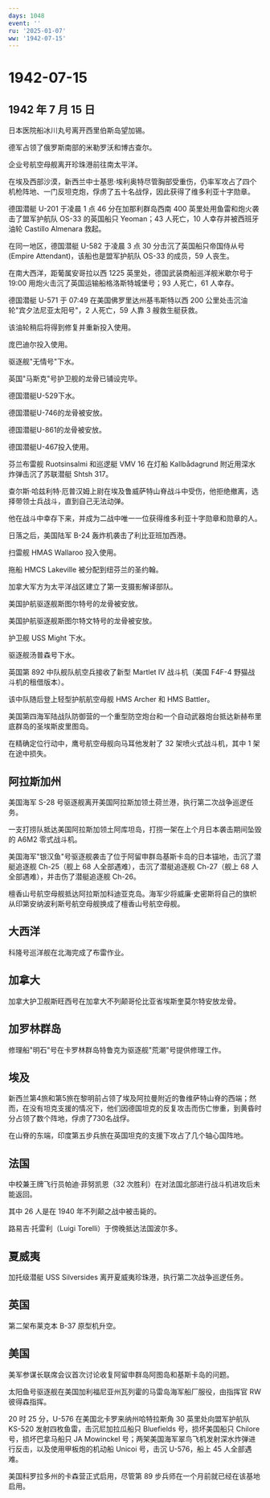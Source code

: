 ```yaml
---
days: 1048
event: ''
ru: '2025-01-07'
ww: '1942-07-15'
---
```


# 1942-07-15

## 1942 年 7 月 15 日

日本医院船冰川丸号离开西里伯斯岛望加锡。

德军占领了俄罗斯南部的米勒罗沃和博古查尔。

企业号航空母舰离开珍珠港前往南太平洋。

在埃及西部沙漠，新西兰中士基思·埃利奥特尽管胸部受重伤，仍率军攻占了四个机枪阵地、一门反坦克炮，俘虏了五十名战俘，因此获得了维多利亚十字勋章。

德国潜艇 U-201 于凌晨 1 点 46 分在加那利群岛西南 400
英里处用鱼雷和炮火袭击了盟军护航队 OS-33 的英国船只 Yeoman；43
人死亡，10 人幸存并被西班牙油轮 Castillo Almenara 救起。

在同一地区，德国潜艇 U-582 于凌晨 3 点 30 分击沉了英国船只帝国侍从号
(Empire Attendant)，该船也是盟军护航队 OS-33 的成员，59 人丧生。

在南大西洋，距葡属安哥拉以西 1225 英里处，德国武装商船巡洋舰米歇尔号于
19:00 用炮火击沉了英国运输船格洛斯特城堡号；93 人死亡，61 人幸存。

德国潜艇 U-571 于 07:49 在美国佛罗里达州基韦斯特以西 200
公里处击沉油轮"宾夕法尼亚太阳号"，2 人死亡，59 人靠 3 艘救生艇获救。

该油轮稍后将得到修复并重新投入使用。

庞巴迪尔投入使用。

驱逐舰"无情号"下水。

英国"马斯克"号护卫舰的龙骨已铺设完毕。

德国潜艇U-529下水。

德国潜艇U-746的龙骨被安放。

德国潜艇U-861的龙骨被安放。

德国潜艇U-467投入使用。

芬兰布雷舰 Ruotsinsalmi 和巡逻艇 VMV 16 在灯船 Kallbådagrund
附近用深水炸弹击沉了苏联潜艇 Shtsh 317。

查尔斯·哈兹利特·厄普汉姆上尉在埃及鲁威萨特山脊战斗中受伤，他拒绝撤离，选择带领士兵战斗，直到自己无法动弹。

他在战斗中幸存下来，并成为二战中唯一一位获得维多利亚十字勋章和勋章的人。

日落之后，美国陆军 B-24 轰炸机袭击了利比亚班加西港。

扫雷舰 HMAS Wallaroo 投入使用。

拖船 HMCS Lakeville 被分配到纽芬兰的圣约翰。

加拿大军方为太平洋战区建立了第一支摄影解译部队。

美国护航驱逐舰斯图尔特号的龙骨被安放。

美国护航驱逐舰斯图尔特文特号的龙骨被安放。

护卫舰 USS Might 下水。

驱逐舰汤普森号下水。

英国第 892 中队舰队航空兵接收了新型 Martlet IV 战斗机（美国 F4F-4
野猫战斗机的租借版本）。

该中队随后登上轻型护航航空母舰 HMS Archer 和 HMS Battler。

美国第四海军陆战队防御营的一个重型防空炮台和一个自动武器炮台抵达新赫布里底群岛的圣埃斯皮里图岛。

在精确定位行动中，鹰号航空母舰向马耳他发射了 32 架喷火式战斗机，其中 1
架在途中损失。

## 阿拉斯加州

美国海军 S-28
号驱逐舰离开美国阿拉斯加领土荷兰港，执行第二次战争巡逻任务。

一支打捞队抵达美国阿拉斯加领土阿库坦岛，打捞一架在上个月日本袭击期间坠毁的
A6M2 零式战斗机。

美国海军"银汉鱼"号驱逐舰袭击了位于阿留申群岛基斯卡岛的日本锚地，击沉了潜艇追逐舰
Ch-25（舰上 68 人全部遇难），击沉了潜艇追逐舰 Ch-27（舰上 68
人全部遇难），并击伤了潜艇追逐舰 Ch-26。

檀香山号航空母舰抵达阿拉斯加科迪亚克岛。海军少将威廉·史密斯将自己的旗帜从印第安纳波利斯号航空母舰换成了檀香山号航空母舰。

## 大西洋

科隆号巡洋舰在北海完成了布雷作业。

## 加拿大

加拿大护卫舰斯旺西号在加拿大不列颠哥伦比亚省埃斯奎莫尔特安放龙骨。

## 加罗林群岛

修理船"明石"号在卡罗林群岛特鲁克为驱逐舰"荒潮"号提供修理工作。

## 埃及

新西兰第4旅和第5旅在黎明前占领了埃及阿拉曼附近的鲁维萨特山脊的西端；然而，在没有坦克支援的情况下，他们因德国坦克的反复攻击而伤亡惨重，到黄昏时分占领了数个阵地，俘虏了730名战俘。

在山脊的东端，印度第五步兵旅在英国坦克的支援下攻占了几个轴心国阵地。

## 法国

中校兼王牌飞行员帕迪·菲努凯恩（32
次胜利）在对法国北部进行战斗机进攻后未能返回。

其中 26 人是在 1940 年不列颠之战中被击毙的。

路易吉·托雷利（Luigi Torelli）于傍晚抵达法国波尔多。

## 夏威夷

加托级潜艇 USS Silversides 离开夏威夷珍珠港，执行第二次战争巡逻任务。

## 英国

第二架布莱克本 B-37 原型机升空。

## 美国

美军参谋长联席会议首次讨论收复阿留申群岛阿图岛和基斯卡岛的问题。

太阳鱼号驱逐舰在美国加利福尼亚州瓦列霍的马雷岛海军船厂服役，由指挥官 RW
彼得森指挥。

20 时 25 分，U-576 在美国北卡罗来纳州哈特拉斯角 30 英里处向盟军护航队
KS-520 发射四枚鱼雷，击沉尼加拉瓜船只 Bluefields 号，损坏美国船只
Chilore 号，损坏巴拿马船只 JA Mowinckel
号；两架美国海军翠鸟飞机发射深水炸弹进行反击，以及使用甲板炮的机动船
Unicoi 号，击沉 U-576，船上 45 人全部遇难。

美国科罗拉多州的卡森营正式启用，尽管第 89
步兵师在一个月前就已经在该基地启用。
